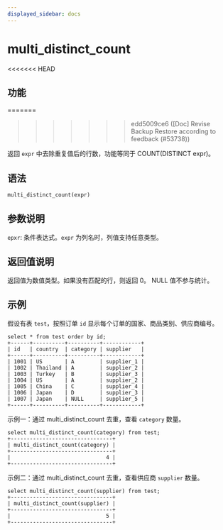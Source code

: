 ```yaml
---
displayed_sidebar: docs
---
```


# multi_distinct_count

<<<<<<< HEAD
## 功能
=======

>>>>>>> edd5009ce6 ([Doc] Revise Backup Restore according to feedback (#53738))

返回 `expr` 中去除重复值后的行数，功能等同于 COUNT(DISTINCT expr)。

## 语法

```Haskell
multi_distinct_count(expr)
```

## 参数说明

`epxr`: 条件表达式。`expr` 为列名时，列值支持任意类型。

## 返回值说明

返回值为数值类型。如果没有匹配的行，则返回 0。 NULL 值不参与统计。

## 示例

假设有表 `test`，按照订单 `id` 显示每个订单的国家、商品类别、供应商编号。

```Plain
select * from test order by id;
+------+----------+----------+------------+
| id   | country  | category | supplier   |
+------+----------+----------+------------+
| 1001 | US       | A        | supplier_1 |
| 1002 | Thailand | A        | supplier_2 |
| 1003 | Turkey   | B        | supplier_3 |
| 1004 | US       | A        | supplier_2 |
| 1005 | China    | C        | supplier_4 |
| 1006 | Japan    | D        | supplier_3 |
| 1007 | Japan    | NULL     | supplier_5 |
+------+----------+----------+------------+
```

示例一：通过 multi_distinct_count 去重，查看 `category` 数量。

```Plain
select multi_distinct_count(category) from test;
+--------------------------------+
| multi_distinct_count(category) |
+--------------------------------+
|                              4 |
+--------------------------------+
```

示例二：通过 multi_distinct_count 去重，查看供应商 `supplier` 数量。

```Plain
select multi_distinct_count(supplier) from test;
+--------------------------------+
| multi_distinct_count(supplier) |
+--------------------------------+
|                              5 |
+--------------------------------+
```
